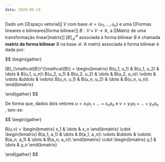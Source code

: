 ```yaml
---
date: 2024-05-14
---
```


Dado um [[Espaço vetorial]] $V$ com base $\mathcal{B}=\{u_1,\dots,u_n\}$ e uma [[Formas lineares e bilineares|forma bilinear]] $B: V \times V \to \mathbb{R}$, a [[Matriz de uma transformação linear|matriz]] $[B]_{\mathcal{B}}^{\mathcal{B}}$ associada à forma bilinear $B$ é chamada **matriz da forma bilinear** $B$ na base $\mathcal{B}$. A matriz associada à forma bilinear é dada por:

$$
\begin{gather}

[B]_{\mathcal{B}}^{\mathcal{B}} =
  \begin{bmatrix}
    B(u_1, u_1) & B(u_1, u_2) & \dots & B(u_1, u_n)\\
    B(u_2, u_1) & B(u_2, u_2) & \dots & B(u_2, u_n)\\
    \vdots & \vdots &\ddots & \vdots\\
    B(u_n, u_1) & B(u_n, u_2) & \dots & B(u_n, u_n)\\
  \end{bmatrix}

\end{gather}
$$

De forma que, dados dois vetores $u=x_1a_1 + \dots + x_na_n$ e $v=y_1a_1 + \dots + y_na_n$ , tem-se:

$$
\begin{gather}

B(u,v) =
  \begin{bmatrix}
    x_1 & \dots & x_n
  \end{bmatrix}
  \cdot
  \begin{bmatrix}
    B(a_1, a_1) & \dots & B(a_1, a_n)\\
    \vdots &\ddots & \vdots\\
    B(a_n, a_1) & \dots & B(a_n, a_n)\\
  \end{bmatrix}
  \cdot
  \begin{bmatrix}
    y_1 & \dots & y_n
  \end{bmatrix}

\end{gather}
$$
